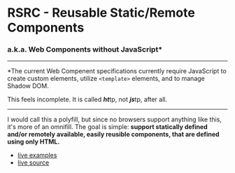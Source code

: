 # RSRC - Reusable Static/Remote Components
### a.k.a. Web Components without JavaScript*
---

*The current Web Compenent specifications currently require JavaScript to create custom elements, utilize `<template>` elements, and to manage Shadow DOM.

This feels incomplete. It is called ***ht***tp, not ***js***tp, after all.

---

I would call this a polyfill, but since no browsers support anything like this, it's more of an omnifill. The goal is simple: **support statically defined and/or remotely available, easily reusible components, that are defined using only HTML.**

 - [live examples](https://rsrc.now.sh/examples)
 - [live source](https://rsrc.now.sh/_src)

